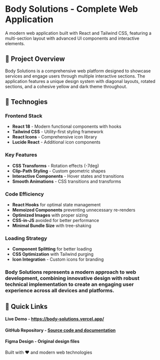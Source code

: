 # Body Solutions - Complete Web Application

A modern web application built with React and Tailwind CSS, featuring a multi-section layout with advanced UI components and interactive elements.

## 🎯 Project Overview

Body Solutions is a comprehensive web platform designed to showcase services and engage users through multiple interactive sections. The application features a unique design system with diagonal layouts, rotated sections, and a cohesive yellow and dark theme throughout.

## 🚀 Technogies

### **Frontend Stack**

- **React 18** - Modern functional components with hooks
- **Tailwind CSS** - Utility-first styling framework
- **React Icons** - Comprehensive icon library
- **Lucide React** - Additional icon components

### **Key Features**

- **CSS Transforms** - Rotation effects (-7deg)
- **Clip-Path Styling** - Custom geometric shapes
- **Interactive Components** - Hover states and transitions
- **Smooth Animations** - CSS transitions and transforms

### **Code Efficiency**

- **React Hooks** for optimal state management
- **Memoized Components** preventing unnecessary re-renders
- **Optimized Images** with proper sizing
- **CSS-in-JS** avoided for better performance
- **Minimal Bundle Size** with tree-shaking

### **Loading Strategy**

- **Component Splitting** for better loading
- **CSS Optimization** with Tailwind purging
- **Icon Integration** - Custom icons for branding

### Body Solutions represents a modern approach to web development, combining innovative design with robust technical implementation to create an engaging user experience across all devices and platforms.

## 🔗 Quick Links

#### Live Demo - https://body-solutions.vercel.app/

#### GitHub Repository - [Source code and documentation](https://github.com/mim2041/body-solutions)

#### Figma Design - Original design files

Built with ❤️ and modern web technologies
